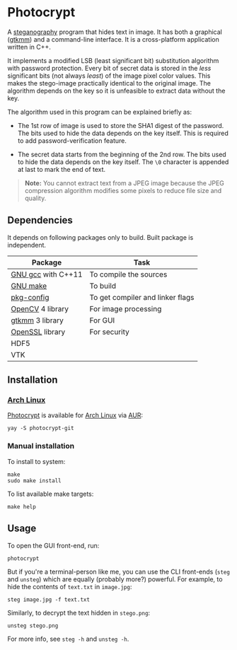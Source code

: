 # Photocrypt

A [steganography][wiki-steganography] program that hides text in image. It has
both a graphical ([gtkmm][gtkmm]) and a command-line interface. It is a
cross-platform application written in C++.

It implements a modified LSB (least significant bit) substitution algorithm
with password protection. Every bit of secret data is stored in the *less*
significant bits (not always *least*) of the image pixel color values. This
makes the stego-image practically identical to the original image. The
algorithm depends on the key so it is unfeasible to extract data without the
key.

The algorithm used in this program can be explained briefly as:

* The 1st row of image is used to store the SHA1 digest of the password. The
  bits used to hide the data depends on the key itself. This is required to add
  password-verification feature.

* The secret data starts from the beginning of the 2nd row. The bits used to
  hide the data depends on the key itself. The `\0` character is appended at
  last to mark the end of text.

<blockquote>
<strong>Note:</strong> You cannot extract text from a JPEG image because the
JPEG compression algorithm modifies some pixels to reduce file size and quality.
</blockquote>


## Dependencies

It depends on following packages only to build. Built package is independent.

| Package                    | Task                              |
|----------------------------|-----------------------------------|
| [GNU gcc][gcc] with C++11  | To compile the sources            |
| [GNU make][make]           | To build                          |
| [pkg-config][pkg-config]   | To get compiler and linker flags  |
| [OpenCV][opencv] 4 library | For image processing              |
| [gtkmm][gtkmm] 3 library   | For GUI                           |
| [OpenSSL][openssl] library | For security                      |
| HDF5                       |                                   |
| VTK                        |                                   |



## Installation

### [Arch Linux][archlinux]

[Photocrypt][aur-photocrypt] is available for [Arch Linux][archlinux]
via [AUR][aur]:

    yay -S photocrypt-git

### Manual installation

To install to system:

    make
    sudo make install

To list available make targets:

    make help

## Usage

To open the GUI front-end, run:

    photocrypt

But if you're a terminal-person like me, you can use the CLI front-ends (`steg`
and `unsteg`) which are equally (probably more?) powerful. For example, to hide
the contents of `text.txt` in `image.jpg`:

    steg image.jpg -f text.txt

Similarly, to decrypt the text hidden in `stego.png`:

    unsteg stego.png

For more info, see `steg -h` and `unsteg -h`.


[wiki-steganography]: http://en.wikipedia.org/wiki/Steganography
[gtkmm]:              http://gtkmm.org
[aur]:                https://aur.archlinux.org
[aur-photocrypt]:     https://aur.archlinux.org/packages/photocrypt-git
[archlinux]:          https://archlinux.org
[gcc]:                http://gcc.gnu.org
[make]:               http://gnu.org/software/make
[pkg-config]:         http://pkgconfig.freedesktop.org/wiki
[opencv]:             http://opencv.org
[openssl]:            http://openssl.org
